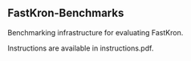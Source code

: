 FastKron-Benchmarks
--------------------------------

Benchmarking infrastructure for evaluating FastKron.

Instructions are available in instructions.pdf.